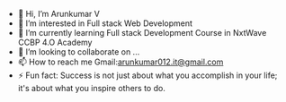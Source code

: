 - 👋 Hi, I’m Arunkumar V
- 👀 I’m interested in Full stack Web Development
- 🌱 I’m currently learning Full stack Development Course in NxtWave CCBP 4.O Academy
- 💞️ I’m looking to collaborate on ...
- 📫 How to reach me Gmail:arunkumar012.it@gmail.com 
- ⚡ Fun fact: Success is not just about what you accomplish in your life; it's about what you inspire others to do.

<!---
VAkumar012/VAkumar012 is a ✨ special ✨ repository because its `README.md` (this file) appears on your GitHub profile.
You can click the Preview link to take a look at your changes.
--->
